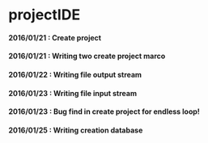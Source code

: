 # projectIDE
#### 2016/01/21 : Create project
#### 2016/01/21 : Writing two create project marco
#### 2016/01/22 : Writing file output stream
#### 2016/01/23 : Writing file input stream
#### 2016/01/23 : Bug find in create project for endless loop!
#### 2016/01/25 : Writing creation database
